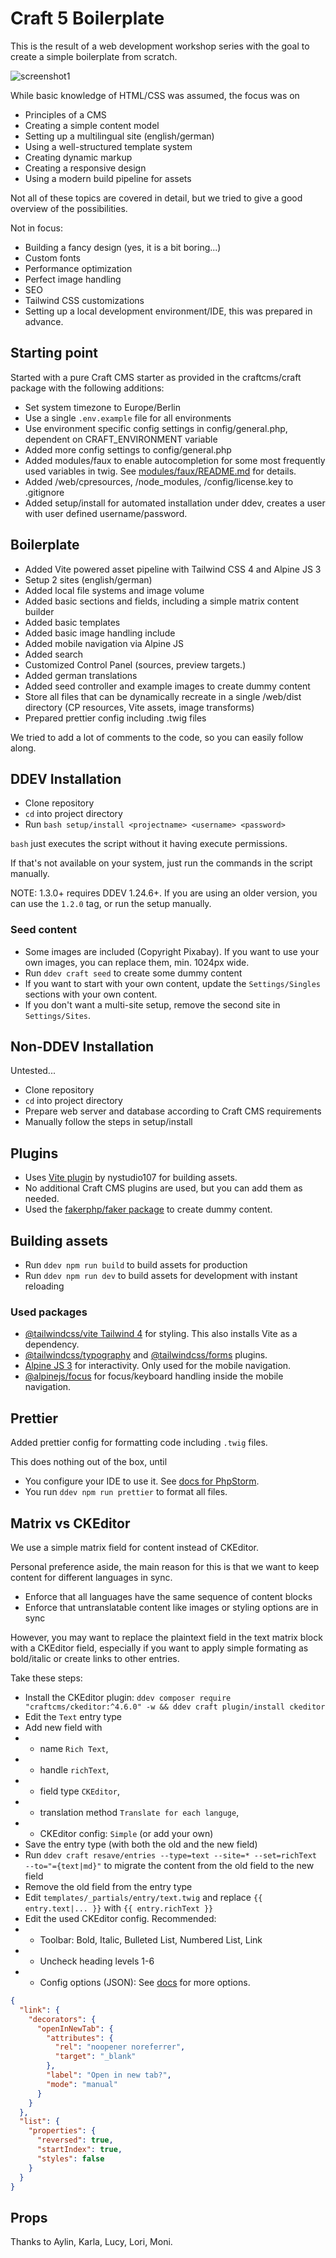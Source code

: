 # Craft 5 Boilerplate

This is the result of a web development workshop series with the goal to create a simple boilerplate from scratch.

![screenshot1](screenshot1.jpg)

While basic knowledge of HTML/CSS was assumed, the focus was on

* Principles of a CMS
* Creating a simple content model
* Setting up a multilingual site (english/german)
* Using a well-structured template system
* Creating dynamic markup
* Creating a responsive design
* Using a modern build pipeline for assets

Not all of these topics are covered in detail, but we tried to give a good overview of the possibilities.

Not in focus:

* Building a fancy design (yes, it is a bit boring...)
* Custom fonts
* Performance optimization
* Perfect image handling
* SEO
* Tailwind CSS customizations
* Setting up a local development environment/IDE, this was prepared in advance.

## Starting point

Started with a pure Craft CMS starter as provided in the craftcms/craft package with 
the following additions:

* Set system timezone to Europe/Berlin
* Use a single `.env.example` file for all environments
* Use environment specific config settings in config/general.php, dependent on CRAFT_ENVIRONMENT variable
* Added more config settings to config/general.php
* Added modules/faux to enable autocompletion for some most frequently used variables in twig. See [modules/faux/README.md](modules/faux/README.md) for details.
* Added /web/cpresources, /node_modules, /config/license.key to .gitignore
* Added setup/install for automated installation under ddev, creates a user with user defined username/password.

## Boilerplate

* Added Vite powered asset pipeline with Tailwind CSS 4 and Alpine JS 3
* Setup 2 sites (english/german)
* Added local file systems and image volume
* Added basic sections and fields, including a simple matrix content builder
* Added basic templates
* Added basic image handling include
* Added mobile navigation via Alpine JS
* Added search
* Customized Control Panel (sources, preview targets.)
* Added german translations
* Added seed controller and example images to create dummy content
* Store all files that can be dynamically recreate in a single /web/dist directory (CP resources, Vite assets, image transforms)
* Prepared prettier config including .twig files

We tried to add a lot of comments to the code, so you can easily follow along.

## DDEV Installation

* Clone repository
* `cd` into project directory
* Run `bash setup/install <projectname> <username> <password>`

`bash` just executes the script without it having execute permissions.

If that's not available on your system, just run the commands in the script manually.

NOTE: 1.3.0+ requires DDEV 1.24.6+. If you are using an older version, you can use the `1.2.0` tag, or run the setup manually.

### Seed content

* Some images are included (Copyright Pixabay). If you want to use your own images, you can replace them, min. 1024px wide.
* Run `ddev craft seed` to create some dummy content
* If you want to start with your own content, update the `Settings/Singles` sections with your own content.
* If you don't want a multi-site setup, remove the second site in `Settings/Sites`.

## Non-DDEV Installation

Untested...

* Clone repository
* `cd` into project directory
* Prepare web server and database according to Craft CMS requirements
* Manually follow the steps in setup/install

## Plugins

* Uses [Vite plugin](https://plugins.craftcms.com/vite?craft5) by nystudio107 for building assets.
* No additional Craft CMS plugins are used, but you can add them as needed.
* Used the [fakerphp/faker package](https://github.com/fakerphp/faker) to create dummy content.

## Building assets

* Run `ddev npm run build` to build assets for production
* Run `ddev npm run dev` to build assets for development with instant reloading

### Used packages

* [@tailwindcss/vite Tailwind 4](https://tailwindcss.com/docs/installation/using-vite) for styling. This also installs Vite as a dependency.
* [@tailwindcss/typography](https://github.com/tailwindlabs/tailwindcss-typography) and [@tailwindcss/forms](https://github.com/tailwindlabs/tailwindcss-forms) plugins.
* [Alpine JS 3](https://alpinejs.dev/start-here) for interactivity. Only used for the mobile navigation.
* [@alpinejs/focus](https://alpinejs.dev/plugins/focus) for focus/keyboard handling inside the mobile navigation.

## Prettier

Added prettier config for formatting code including `.twig` files.

This does nothing out of the box, until

* You configure your IDE to use it. See [docs for PhpStorm](https://www.jetbrains.com/help/phpstorm/prettier.html#ws_prettier_configure).
* You run `ddev npm run prettier` to format all files.

## Matrix vs CKEditor

We use a simple matrix field for content instead of CKEditor. 

Personal preference aside, the main reason for this is that we want to keep content for different languages in sync.

* Enforce that all languages have the same sequence of content blocks
* Enforce that untranslatable content like images or styling options are in sync

However, you may want to replace the plaintext field in the text matrix block with a CKEditor field, 
especially if you want to apply simple formating as bold/italic or create links to other entries.

Take these steps:

* Install the CKEditor plugin: `ddev composer require "craftcms/ckeditor:^4.6.0" -w && ddev craft plugin/install ckeditor`
* Edit the `Text` entry type
* Add new field with  
* * name `Rich Text`, 
* * handle `richText`, 
* * field type `CKEditor`, 
* * translation method `Translate for each languge`,
* * CKEditor config: `Simple` (or add your own)
* Save the entry type (with both the old and the new field)
* Run `ddev craft resave/entries --type=text --site=* --set=richText --to="={text|md}"` to migrate the content from the old field to the new field
* Remove the old field from the entry type
* Edit `templates/_partials/entry/text.twig` and replace `{{ entry.text|... }}` with `{{ entry.richText }}`
* Edit the used CKEditor config. Recommended:
* * Toolbar: Bold, Italic, Bulleted List, Numbered List, Link
* * Uncheck heading levels 1-6
* * Config options (JSON): See [docs](https://github.com/craftcms/ckeditor?tab=readme-ov-file#examples) for more options.
```json
{
  "link": {
    "decorators": {
      "openInNewTab": {
        "attributes": {
          "rel": "noopener noreferrer",
          "target": "_blank"
        },
        "label": "Open in new tab?",
        "mode": "manual"
      }
    }
  },
  "list": {
    "properties": {
      "reversed": true,
      "startIndex": true,
      "styles": false
    }
  }
}
```

## Props

Thanks to Aylin, Karla, Lucy, Lori, Moni.